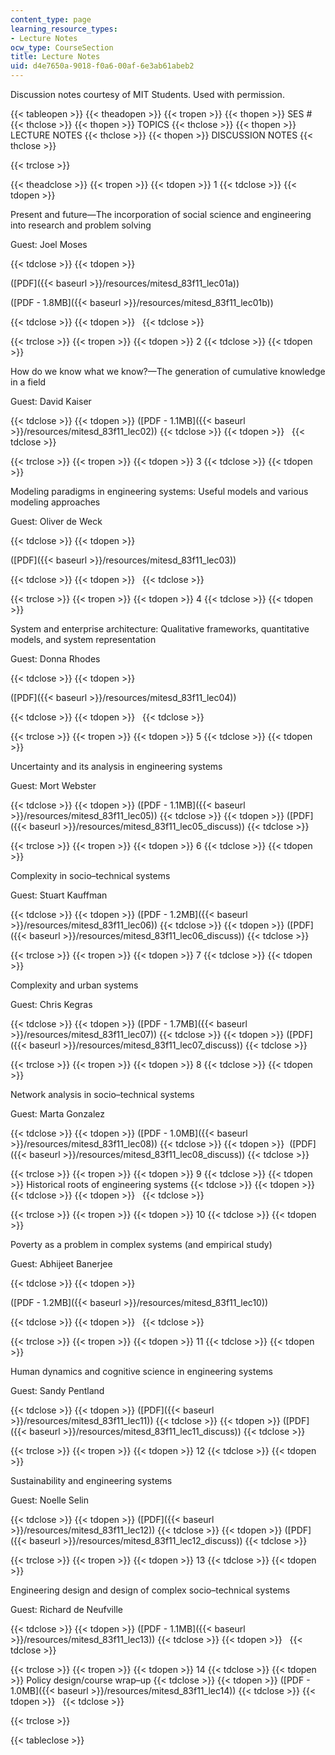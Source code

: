 ```yaml
---
content_type: page
learning_resource_types:
- Lecture Notes
ocw_type: CourseSection
title: Lecture Notes
uid: d4e7650a-9018-f0a6-00af-6e3ab61abeb2
---
```


Discussion notes courtesy of MIT Students. Used with permission.

{{< tableopen >}}
{{< theadopen >}}
{{< tropen >}}
{{< thopen >}}
SES #
{{< thclose >}}
{{< thopen >}}
TOPICS
{{< thclose >}}
{{< thopen >}}
LECTURE NOTES
{{< thclose >}}
{{< thopen >}}
DISCUSSION NOTES
{{< thclose >}}

{{< trclose >}}

{{< theadclose >}}
{{< tropen >}}
{{< tdopen >}}
1
{{< tdclose >}}
{{< tdopen >}}


Present and future—The incorporation of social science and engineering into research and problem solving

Guest: Joel Moses


{{< tdclose >}}
{{< tdopen >}}


([PDF]({{< baseurl >}}/resources/mitesd_83f11_lec01a))

([PDF - 1.8MB]({{< baseurl >}}/resources/mitesd_83f11_lec01b))


{{< tdclose >}}
{{< tdopen >}}
 
{{< tdclose >}}

{{< trclose >}}
{{< tropen >}}
{{< tdopen >}}
2
{{< tdclose >}}
{{< tdopen >}}


How do we know what we know?—The generation of cumulative knowledge in a field

Guest: David Kaiser


{{< tdclose >}}
{{< tdopen >}}
([PDF - 1.1MB]({{< baseurl >}}/resources/mitesd_83f11_lec02))
{{< tdclose >}}
{{< tdopen >}}
 
{{< tdclose >}}

{{< trclose >}}
{{< tropen >}}
{{< tdopen >}}
3
{{< tdclose >}}
{{< tdopen >}}


Modeling paradigms in engineering systems: Useful models and various modeling approaches

Guest: Oliver de Weck


{{< tdclose >}}
{{< tdopen >}}


([PDF]({{< baseurl >}}/resources/mitesd_83f11_lec03))


{{< tdclose >}}
{{< tdopen >}}
 
{{< tdclose >}}

{{< trclose >}}
{{< tropen >}}
{{< tdopen >}}
4
{{< tdclose >}}
{{< tdopen >}}


System and enterprise architecture: Qualitative frameworks, quantitative models, and system representation

Guest: Donna Rhodes


{{< tdclose >}}
{{< tdopen >}}


([PDF]({{< baseurl >}}/resources/mitesd_83f11_lec04))


{{< tdclose >}}
{{< tdopen >}}
 
{{< tdclose >}}

{{< trclose >}}
{{< tropen >}}
{{< tdopen >}}
5
{{< tdclose >}}
{{< tdopen >}}


Uncertainty and its analysis in engineering systems

Guest: Mort Webster


{{< tdclose >}}
{{< tdopen >}}
([PDF - 1.1MB]({{< baseurl >}}/resources/mitesd_83f11_lec05))
{{< tdclose >}}
{{< tdopen >}}
([PDF]({{< baseurl >}}/resources/mitesd_83f11_lec05_discuss))
{{< tdclose >}}

{{< trclose >}}
{{< tropen >}}
{{< tdopen >}}
6
{{< tdclose >}}
{{< tdopen >}}


Complexity in socio–technical systems

Guest: Stuart Kauffman


{{< tdclose >}}
{{< tdopen >}}
([PDF - 1.2MB]({{< baseurl >}}/resources/mitesd_83f11_lec06))
{{< tdclose >}}
{{< tdopen >}}
([PDF]({{< baseurl >}}/resources/mitesd_83f11_lec06_discuss))
{{< tdclose >}}

{{< trclose >}}
{{< tropen >}}
{{< tdopen >}}
7
{{< tdclose >}}
{{< tdopen >}}


Complexity and urban systems

Guest: Chris Kegras


{{< tdclose >}}
{{< tdopen >}}
([PDF - 1.7MB]({{< baseurl >}}/resources/mitesd_83f11_lec07))
{{< tdclose >}}
{{< tdopen >}}
([PDF]({{< baseurl >}}/resources/mitesd_83f11_lec07_discuss))
{{< tdclose >}}

{{< trclose >}}
{{< tropen >}}
{{< tdopen >}}
8
{{< tdclose >}}
{{< tdopen >}}


Network analysis in socio–technical systems

Guest: Marta Gonzalez


{{< tdclose >}}
{{< tdopen >}}
([PDF - 1.0MB]({{< baseurl >}}/resources/mitesd_83f11_lec08))
{{< tdclose >}}
{{< tdopen >}}
 ([PDF]({{< baseurl >}}/resources/mitesd_83f11_lec08_discuss))
{{< tdclose >}}

{{< trclose >}}
{{< tropen >}}
{{< tdopen >}}
9
{{< tdclose >}}
{{< tdopen >}}
Historical roots of engineering systems
{{< tdclose >}}
{{< tdopen >}}
 
{{< tdclose >}}
{{< tdopen >}}
 
{{< tdclose >}}

{{< trclose >}}
{{< tropen >}}
{{< tdopen >}}
10
{{< tdclose >}}
{{< tdopen >}}


Poverty as a problem in complex systems (and empirical study)

Guest: Abhijeet Banerjee


{{< tdclose >}}
{{< tdopen >}}


([PDF - 1.2MB]({{< baseurl >}}/resources/mitesd_83f11_lec10))


{{< tdclose >}}
{{< tdopen >}}
 
{{< tdclose >}}

{{< trclose >}}
{{< tropen >}}
{{< tdopen >}}
11
{{< tdclose >}}
{{< tdopen >}}


Human dynamics and cognitive science in engineering systems

Guest: Sandy Pentland


{{< tdclose >}}
{{< tdopen >}}
([PDF]({{< baseurl >}}/resources/mitesd_83f11_lec11))
{{< tdclose >}}
{{< tdopen >}}
([PDF]({{< baseurl >}}/resources/mitesd_83f11_lec11_discuss))
{{< tdclose >}}

{{< trclose >}}
{{< tropen >}}
{{< tdopen >}}
12
{{< tdclose >}}
{{< tdopen >}}


Sustainability and engineering systems

Guest: Noelle Selin


{{< tdclose >}}
{{< tdopen >}}
([PDF]({{< baseurl >}}/resources/mitesd_83f11_lec12))
{{< tdclose >}}
{{< tdopen >}}
([PDF]({{< baseurl >}}/resources/mitesd_83f11_lec12_discuss))
{{< tdclose >}}

{{< trclose >}}
{{< tropen >}}
{{< tdopen >}}
13
{{< tdclose >}}
{{< tdopen >}}


Engineering design and design of complex socio–technical systems

Guest: Richard de Neufville


{{< tdclose >}}
{{< tdopen >}}
([PDF - 1.1MB]({{< baseurl >}}/resources/mitesd_83f11_lec13))
{{< tdclose >}}
{{< tdopen >}}
 
{{< tdclose >}}

{{< trclose >}}
{{< tropen >}}
{{< tdopen >}}
14
{{< tdclose >}}
{{< tdopen >}}
Policy design/course wrap–up
{{< tdclose >}}
{{< tdopen >}}
([PDF - 1.0MB]({{< baseurl >}}/resources/mitesd_83f11_lec14))
{{< tdclose >}}
{{< tdopen >}}
 
{{< tdclose >}}

{{< trclose >}}

{{< tableclose >}}